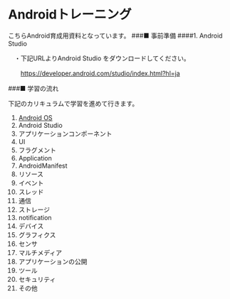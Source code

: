 # Androidトレーニング
こちらAndroid育成用資料となっています。
###■ 事前準備
####1. Android Studio</h4>

　・下記URLよりAndroid Studio をダウンロードしてください。   

　　https://developer.android.com/studio/index.html?hl=ja

###■ 学習の流れ

下記のカリキュラムで学習を進めて行きます。

1. [Android OS](https://power-h.github.io/AndroidTraining/)
2. Android Studio
3. アプリケーションコンポーネント
4. UI
5. フラグメント
6. Application
7. AndroidManifest
8. リソース
9. イベント
10. スレッド
11. 通信
12. ストレージ
13. notification
14. デバイス
15. グラフィクス
16. センサ
17. マルチメディア
18. アプリケーションの公開
19. ツール
20. セキュリティ
21. その他
